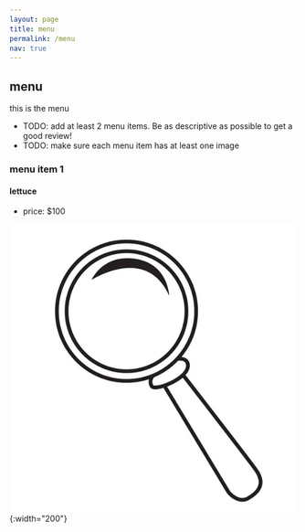 ```yaml
---
layout: page
title: menu
permalink: /menu
nav: true
---
```


## menu

this is the menu

- TODO: add at least 2 menu items. Be as descriptive as possible to get a good review!
- TODO: make sure each menu item has at least one image

### menu item 1

#### lettuce

- price: $100

![lettuce](assets/images/magnifying-glass-logo.jpeg){:width="200"}
